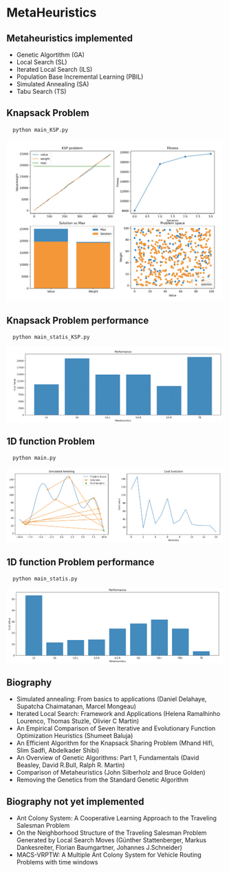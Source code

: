 # MetaHeuristics

## Metaheuristics implemented

- Genetic Algortithm (GA)
- Local Search (SL)
- Iterated Local Search (ILS)
- Population Base Incremental Learning (PBIL)
- Simulated Annealing (SA)
- Tabu Search (TS)

## Knapsack Problem

``` python 
  python main_KSP.py
```

![Graph](https://github.com/ipmach/MetaHeuristics/blob/main/Documentation/Plot_1.png)

## Knapsack Problem performance

``` python 
  python main_statis_KSP.py
```

![Graph](https://github.com/ipmach/MetaHeuristics/blob/main/Documentation/Plot_2.png)

## 1D function Problem

``` python 
  python main.py
```

![Graph](https://github.com/ipmach/MetaHeuristics/blob/main/Documentation/Plot_4.png)

## 1D function Problem performance

``` python 
  python main_statis.py
```
![Graph](https://github.com/ipmach/MetaHeuristics/blob/main/Documentation/Plot_3.png)

## Biography

- Simulated annealing: From basics to applications (Daniel Delahaye, Supatcha Chaimatanan, Marcel Mongeau)
- Iterated Local Search: Framework and Applications (Helena Ramalhinho Lourenco, Thomas Stuzle, Olivier C Martin)
- An Empirical Comparison of Seven Iterative and Evolutionary Function Optimization Heuristics (Shumeet Baluja)
- An Efficient Algorithm for the Knapsack Sharing Problem (Mhand Hifi, Slim Sadfi, Abdelkader Shibi)
- An Overview of Genetic Algorithms: Part 1, Fundamentals (David Beasley, David R.Bull, Ralph R. Martin)
- Comparison of Metaheuristics (John Silberholz and Bruce Golden)
- Removing the Genetics from the Standard Genetic Algorithm

## Biography not yet implemented

- Ant Colony System: A Cooperative Learning Approach to the Traveling Salesman Problem
- On the Neighborhood Structure of the Traveling Salesman Problem Generated by Local Search Moves (Günther Stattenberger, Markus Dankesreiter, Florian Baumgartner, Johannes J.Schneider)
- MACS-VRPTW: A Multiple Ant Colony System for Vehicle Routing Problems with time windows
